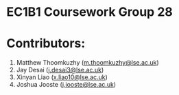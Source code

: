 # EC1B1 Coursework Group 28

# Contributors:
1. Matthew Thoomkuzhy (m.thoomkuzhy@lse.ac.uk)
2. Jay Desai (j.desai3@lse.ac.uk)
3. Xinyan Liao (x.liao10@lse.ac.uk)
4. Joshua Jooste (j.jooste@lse.ac.uk)




